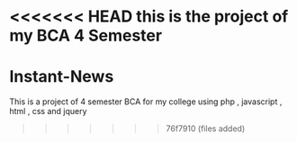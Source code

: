 <<<<<<< HEAD
this is the project of my BCA 4 Semester
=======
# Instant-News
This is a project of 4 semester BCA for my college using php , javascript , html , css and jquery
  
>>>>>>> 76f7910 (files added)

